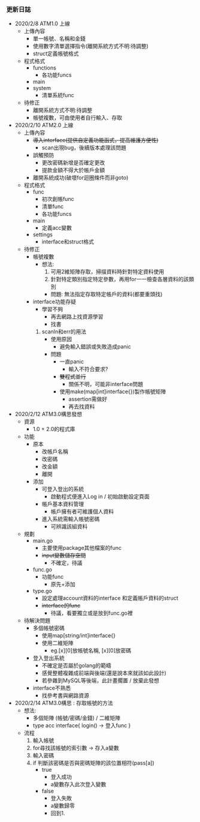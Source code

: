 ### 更新日誌
* 2020/2/8 ATM1.0 上線
    * 上傳內容
        * 單一帳號、名稱和金錢
        * 使用數字清單選擇指令(離開系統方式不明:待調整)
        * struct定義帳號格式
    * 程式格式
        * functions
            * 各功能funcs
        * main
        * system
            * 清單系統func
    * 待修正
        * 離開系統方式不明:待調整
        * 帳號複數，可由使用者自行輸入、存取
* 2020/2/10 ATM2.0 上線
    * 上傳內容
        * ~~導入interface(提供自定義功能函式，提高維護方便性)~~
            * scan出現bug，後續版本處理該問題
        * 誤觸預防
            * 更改密碼新增是否確定更改
            * 提款金額不得大於帳戶金額
        * 離開系統成功(破壞for迴圈條件而非goto)
    * 程式格式
        * func
            * 初次創帳func
            * 清單func
            * 各功能funcs
        * main
            * 定義acc變數
        * settings
            * interface和struct格式
    * 待修正
        * 帳號複數
            * 想法:
                1. 可用2維矩陣存取，掃描資料時針對特定資料使用
                2. 針對特定類別指定特定參數，再用for一一檢查各層資料的該類別
                * 問題: 無法指定存取特定帳戶的資料(都要重頭找)
        * interface功能存疑
            * 學習不夠
                * 再去網路上找資源學習
                * 找書
            1. scanln和err的用法
                * 使用原因
                    * 避免輸入錯誤或失敗造成panic
                * 問題
                    * 一直panic
                        * 輸入不符合要求?
                    * ~~雙程式並行~~
                        * 關係不明，可能非interface問題
                    * 使用make(map[int]interface{})製作帳號矩陣
                        * assertion需做好
                        * 再去找資料
* 2020/2/12 ATM3.0構思發想
    * 資源
        * 1.0 + 2.0的程式庫
    * 功能
        * 原本
            * 改帳戶名稱
            * 改密碼
            * 改金額
            * 離開
        * 添加
            * 可登入登出的系統
                * 啟動程式便進入Log in / 初始啟動設定頁面
            * 帳戶基本資料管理
                * 帳戶擁有者可維護個人資料
            * 進入系統需輸入帳號密碼
                * 可辨識該組資料
    * 規劃
        * main.go
            * 主要使用package其他檔案的func
            * ~~input變數儲存空間~~
                * 不確定，待議
        * func.go
            * 功能func
                * 原先+添加
        * type.go
            * 設定處理account資料的interface 和定義帳戶資料的struct
            * ~~interface的func~~
                * 待議，看要獨立或是放到func.go裡
    * 待解決問題
        * 多個帳號密碼
            * 使用map[string/int]interface{}
            * 使用二維矩陣
                * eg.[x][0]放帳號名稱, [x][0]放密碼
        * 登入登出系統
            * 不確定是否屬於golang的範疇
            * 感覺整體複雜成前端與後端(還是說本來就該如此設計)
            * 若參雜到MySQL等後端，此計畫擱置 / 放棄此發想
        * interface不熟悉
            * 找參考書與網路資源
* 2020/2/14 ATM3.0構思 : 存取帳號的方法
    * 想法:
        * 多個矩陣 (帳號/密碼/金錢) / 二維矩陣
        * type acc interface{
            login() -> 登入func
        }
    * 流程
        1. 輸入帳號
        2. for尋找該帳號的索引數 -> 存入a變數
        3. 輸入密碼
        4. if 判斷該密碼是否與密碼矩陣的該位置相符(pass[a])
            * true
                * 登入成功
                * a變數存入此次登入變數
            * false
                * 登入失敗
                * a變數歸零
                * 回到1.